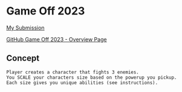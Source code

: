 # Game Off 2023
[My Submission](https://sethpow.itch.io/game-jam-2023-final)

[GitHub Game Off 2023 - Overview Page](https://itch.io/jam/game-off-2023)

## Concept
```
Player creates a character that fights 3 enemies.
You SCALE your characters size based on the powerup you pickup.
Each size gives you unique abilities (see instructions).
```

